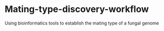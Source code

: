 # Mating-type-discovery-workflow
Using bioinformatics tools to establish the mating type of a fungal genome
